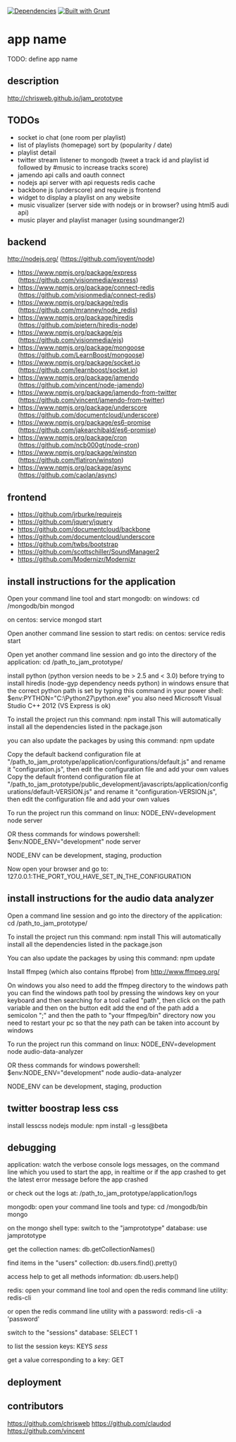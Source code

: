 [![Dependencies](https://david-dm.org/chrisweb/jam_prototype.png)](https://david-dm.org/chrisweb/jam_prototype)
[![Built with Grunt](https://cdn.gruntjs.com/builtwith.png)](http://gruntjs.com/)

app name
========

TODO: define app name

description
-----------

http://chrisweb.github.io/jam_prototype

TODOs
-----

* socket io chat (one room per playlist)
* list of playlists (homepage) sort by (popularity / date)
* playlist detail
* twitter stream listener to mongodb (tweet a track id and playlist id followed by #music to increase tracks score)
* jamendo api calls and oauth connect
* nodejs api server with api requests redis cache
* backbone js (underscore) and require js frontend
* widget to display a playlist on any website
* music visualizer (server side with nodejs or in browser? using html5 audi api)
* music player and playlist manager (using soundmanger2)

backend
-------

http://nodejs.org/ (https://github.com/joyent/node)
* https://www.npmjs.org/package/express (https://github.com/visionmedia/express)
* https://www.npmjs.org/package/connect-redis (https://github.com/visionmedia/connect-redis)
* https://www.npmjs.org/package/redis (https://github.com/mranney/node_redis)
* https://www.npmjs.org/package/hiredis (https://github.com/pietern/hiredis-node)
* https://www.npmjs.org/package/ejs (https://github.com/visionmedia/ejs)
* https://www.npmjs.org/package/mongoose (https://github.com/LearnBoost/mongoose)
* https://www.npmjs.org/package/socket.io (https://github.com/learnboost/socket.io)
* https://www.npmjs.org/package/jamendo (https://github.com/vincent/node-jamendo)
* https://www.npmjs.org/package/jamendo-from-twitter (https://github.com/vincent/jamendo-from-twitter)
* https://www.npmjs.org/package/underscore (https://github.com/documentcloud/underscore)
* https://www.npmjs.org/package/es6-promise (https://github.com/jakearchibald/es6-promise)
* https://www.npmjs.org/package/cron (https://github.com/ncb000gt/node-cron)
* https://www.npmjs.org/package/winston (https://github.com/flatiron/winston)
* https://www.npmjs.org/package/async (https://github.com/caolan/async)

frontend
--------

* https://github.com/jrburke/requirejs
* https://github.com/jquery/jquery
* https://github.com/documentcloud/backbone
* https://github.com/documentcloud/underscore
* https://github.com/twbs/bootstrap
* https://github.com/scottschiller/SoundManager2
* https://github.com/Modernizr/Modernizr

install instructions for the application
----------------------------------------

Open your command line tool and start mongodb:
on windows:
cd /mongodb/bin
mongod

on centos:
service mongod start

Open another command line session to start redis:
on centos:
service redis start

Open yet another command line session and go into the directory of the application:
cd /path_to_jam_prototype/

install python (python version needs to be > 2.5 and < 3.0) before trying to install hiredis (node-gyp dependency needs python)
in windows ensure that the correct python path is set by typing this command in your power shell:
$env:PYTHON="C:\Python27\python.exe"
you also need Microsoft Visual Studio C++ 2012 (VS Express is ok)

To install the project run this command:
npm install
This will automatically install all the dependencies listed in the package.json

you can also update the packages by using this command:
npm update

Copy the default backend configuration file at "/path_to_jam_prototype/application/configurations/default.js" and rename it "configuration.js", then edit the configuration file and add your own values
Copy the default frontend configuration file at "/path_to_jam_prototype/public_development/javascripts/application/configurations/default-VERSION.js" and rename it "configuration-VERSION.js", then edit the configuration file and add your own values

To run the project run this command on linux:
NODE_ENV=development node server

OR thess commands for windows powershell:
$env:NODE_ENV="development"
node server

NODE_ENV can be development, staging, production

Now open your browser and go to:
127.0.0.1:THE_PORT_YOU_HAVE_SET_IN_THE_CONFIGURATION

install instructions for the audio data analyzer
------------------------------------------------

Open a command line session and go into the directory of the application:
cd /path_to_jam_prototype/

To install the project run this command:
npm install
This will automatically install all the dependencies listed in the package.json

You can also update the packages by using this command:
npm update

Install ffmpeg (which also contains ffprobe) from http://www.ffmpeg.org/

On windows you also need to add the ffmpeg directory to the windows path
you can find the windows path tool by pressing the windows key on your keyboard and then searching for a tool called "path", then click on the path variable and then on the button edit
add the end of the path add a semicolon ";" and then the path to "your ffmpeg/bin" directory
now you need to restart your pc so that the ney path can be taken into account by windows

To run the project run this command on linux:
NODE_ENV=development node audio-data-analyzer

OR thess commands for windows powershell:
$env:NODE_ENV="development"
node audio-data-analyzer

NODE_ENV can be development, staging, production

twitter boostrap less css
-------------------------

install lesscss nodejs module:
npm install -g less@beta

debugging
---------

application:
watch the verbose console logs messages, on the command line which you used to start the app, in realtime or if the app crashed to get the latest error message before the app crashed

or check out the logs at:
/path_to_jam_prototype/application/logs

mongodb:
open your command line tools and type:
cd /mongodb/bin
mongo

on the mongo shell type:
switch to the "jamprototype" database:
use jamprototype

get the collection names:
db.getCollectionNames()

find items in the "users" collection:
db.users.find().pretty()

access help to get all methods information:
db.users.help()

redis:
open your command line tool and open the redis command line utility:
redis-cli

or open the redis command line utility with a password:
redis-cli -a 'password'

switch to the "sessions" database:
SELECT 1

to list the session keys:
KEYS *sess*

get a value corresponding to a key:
GET <key>


deployment
----------

contributors
------------

https://github.com/chrisweb
https://github.com/claudod
https://github.com/vincent